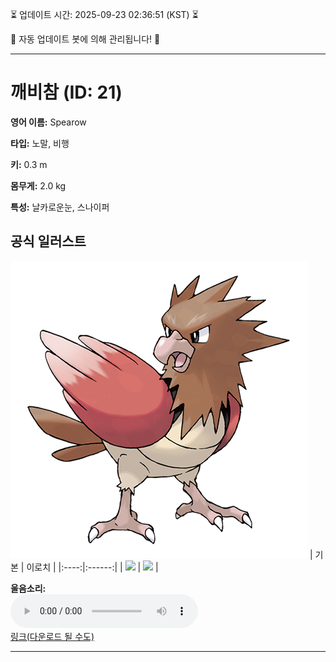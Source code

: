 
⏳ 업데이트 시간: 2025-09-23 02:36:51 (KST) ⏳

🤖 자동 업데이트 봇에 의해 관리됩니다! 🤖

---

# 깨비참 (ID: 21)
**영어 이름:** Spearow

**타입:** 노말, 비행

**키:** 0.3 m

**몸무게:** 2.0 kg

**특성:** 날카로운눈, 스나이퍼

## 공식 일러스트
![](https://raw.githubusercontent.com/PokeAPI/sprites/master/sprites/pokemon/other/official-artwork/21.png)
| 기본 | 이로치 |
|:----:|:------:|
| <img src="http://play.pokemonshowdown.com/sprites/ani/spearow.gif" width="200"> | <img src="http://play.pokemonshowdown.com/sprites/ani-shiny/spearow.gif" width="200"> |

**울음소리:**<br><audio controls src="https://raw.githubusercontent.com/PokeAPI/cries/main/cries/pokemon/latest/21.ogg"></audio><br> [링크(다운로드 될 수도)](https://raw.githubusercontent.com/PokeAPI/cries/main/cries/pokemon/latest/21.ogg)


---
